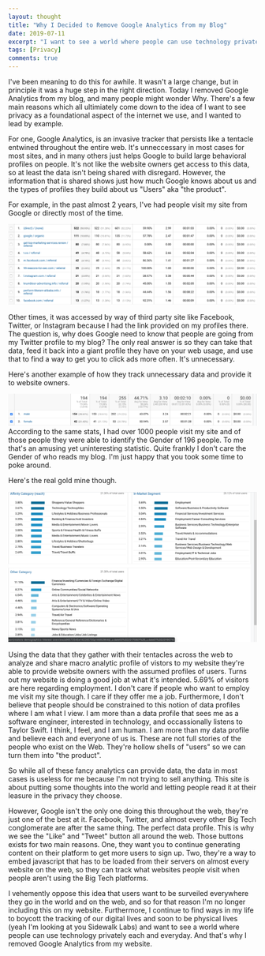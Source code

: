 ```yaml
---
layout: thought
title: "Why I Decided to Remove Google Analytics from my Blog"
date: 2019-07-11
excerpt: "I want to see a world where people can use technology privately each and everyday"
tags: [Privacy]
comments: true
---
```


I've been meaning to do this for awhile. It wasn't a large change, but in principle it was a huge step in the right direction. Today I removed Google Analytics from my blog, and many people might wonder Why. There's a few main reasons which all ultimiately come down to the idea of I want to see privacy as a foundational aspect of the internet we use, and I wanted to lead by example.

For one, Google Analytics, is an invasive tracker that persists like a tentacle entwined throughout the entire web. It's unneccessary in most cases for most sites, and in many others just helps Google to build large behavioral profiles on people. It's not like the website owners get access to this data, so at least the data isn't being shared with disregard. However, the information that is shared shows just how much Google knows about us and the types of profiles they build about us "Users" aka "the product".

For example, in the past almost 2 years, I've had people visit my site from Google or directly most of the time. 

![visitor-link-profile](/assets/img/google-analytics-post/visitor_link_profile.png)

Other times, it was accessed by way of third party site like Facebook, Twitter, or Instagram because I had the link provided on my profiles there. The question is, why does Google need to know that people are going from my Twitter profile to my blog? The only real answer is so they can take that data, feed it back into a giant profile they have on your web usage, and use that to find a way to get you to click ads more often. It's unnecessary.



Here's another example of how they track unnecessary data and provide it to website owners. 

![gender-profile](/assets/img/google-analytics-post/gender_profile.png)
According to the same stats, I had over 1000 people visit my site and of those people they were able to identify the Gender of 196 people. To me that's an amusing yet uninteresting statistic. Quite frankly I don't care the Gender of who reads my blog. I'm just happy that you took some time to poke around.

Here's the real gold mine though. 

![visitor-link-profile](/assets/img/google-analytics-post/behavior_profile.png)

Using the data that they gather with their tentacles across the web to analyze and share macro analytic profile of vistors to my website they're able to provide website owners with the assumed profiles of users. Turns out my website is doing a good job at what it's intended. 5.69% of visitors are here regarding employment. I don't care if people who want to employ me visit my site though. I care if they offer me a job. Furthermore, I don't believe that people should be constrained to this notion of data profiles where I am what I view. I am more than a data profile that sees me as a software engineer, interested in technology, and occassionally listens to Taylor Swift. I think, I feel, and I am human. I am more than my data profile and believe each and everyone of us is. These are not full stories of the people who exist on the Web. They're hollow shells of "users" so we can turn them into "the product".

So while all of these fancy analytics can provide data, the data in most cases is useless for me because I'm not trying to sell anything. This site is about putting some thoughts into the world and letting people read it at their leasure in the privacy they choose. 

However, Google isn't the only one doing this throughout the web, they're just one of the best at it. Facebook, Twitter, and almost every other Big Tech conglomerate are after the same thing. The perfect data profile. This is why we see the "Like" and "Tweet" button all around the web. Those buttons exists for two main reasons. One, they want you to continue generating content on their platform to get more users to sign up. Two, they're a way to embed javascript that has to be loaded from their servers on almost every website on the web, so they can track what websites people visit when people aren't using the Big Tech platforms.

I vehemently oppose this idea that users want to be surveiled everywhere they go in the world and on the web, and so for that reason I'm no longer including this on my website. Furthermore, I continue to find ways in my life to boycott the tracking of our digital lives and soon to be physical lives (yeah I'm looking at you Sidewalk Labs) and want to see a world where people can use technology privately each and everyday. And that's why I removed Google Analytics from my website.